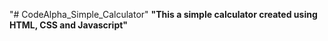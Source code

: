 "# CodeAlpha_Simple_Calculator" 
**"This a simple calculator created using HTML, CSS and Javascript"**
